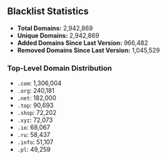 ## Blacklist Statistics

- **Total Domains:** 2,942,869
- **Unique Domains:** 2,942,869
- **Added Domains Since Last Version:** 966,482
- **Removed Domains Since Last Version:** 1,045,529

### Top-Level Domain Distribution

-  `.com`: 1,306,004
-  `.org`: 240,181
-  `.net`: 182,000
-  `.top`: 90,693
-  `.shop`: 72,202
-  `.xyz`: 72,073
-  `.io`: 68,067
-  `.ru`: 58,437
-  `.info`: 51,107
-  `.pl`: 49,259
